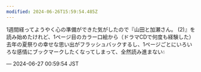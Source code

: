```yaml
---
modified: 2024-06-26T15:59:54.485Z
---
```


<p>1週間経ってようやく心の準備ができた気がしたので『山田と加瀬さん。 (2)』を読み始めたけれど、1ページ目のカラー口絵から（ドラマCDで何度も経験した）去年の夏祭りの幸せな思い出がフラッシュバックするし、1ページごとにいろいろな感情にブックマークしたくなってしまって、全然読み進まない💧</p>

&mdash; 2024-06-27 00:59:54 JST

<!-- Original URL: https://mastodon.social/@sakuramochi0/112683751471778880-->
